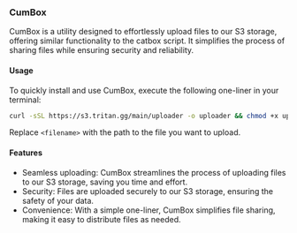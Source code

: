 ### CumBox

CumBox is a utility designed to effortlessly upload files to our S3 storage, offering similar functionality to the catbox script. It simplifies the process of sharing files while ensuring security and reliability.

#### Usage

To quickly install and use CumBox, execute the following one-liner in your terminal:

```bash
curl -sSL https://s3.tritan.gg/main/uploader -o uploader && chmod +x uploader && ./uploader <file name>

```

Replace `<filename>` with the path to the file you want to upload.

#### Features

- Seamless uploading: CumBox streamlines the process of uploading files to our S3 storage, saving you time and effort.
- Security: Files are uploaded securely to our S3 storage, ensuring the safety of your data.
- Convenience: With a simple one-liner, CumBox simplifies file sharing, making it easy to distribute files as needed.
